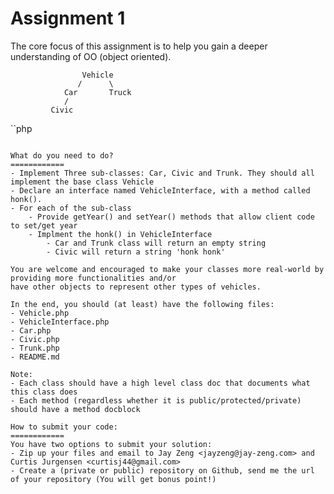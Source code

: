 Assignment 1
============
The core focus of this assignment is to help you gain a deeper understanding of OO (object oriented).

                    Vehicle
                   /      \
                Car       Truck
                /
             Civic

``php
<?php
/**
 * Abstract class to represent vehicle
 */
abstract class Vehicle
{
    /**
     * Number of doors
     * @var int
     */
    protected $_numberOfDoors;

    /**
     * Return the number of doors
     * @return int
     */
    abstract public function getNumberOfDoors();
}
?>
```

What do you need to do?
============
- Implement Three sub-classes: Car, Civic and Trunk. They should all implement the base class Vehicle
- Declare an interface named VehicleInterface, with a method called honk().
- For each of the sub-class
    - Provide getYear() and setYear() methods that allow client code to set/get year
    - Implment the honk() in VehicleInterface
        - Car and Trunk class will return an empty string
        - Civic will return a string 'honk honk'

You are welcome and encouraged to make your classes more real-world by providing more functionalities and/or
have other objects to represent other types of vehicles.

In the end, you should (at least) have the following files:
- Vehicle.php
- VehicleInterface.php
- Car.php
- Civic.php
- Trunk.php
- README.md

Note:
- Each class should have a high level class doc that documents what this class does
- Each method (regardless whether it is public/protected/private) should have a method docblock

How to submit your code:
============
You have two options to submit your solution:
- Zip up your files and email to Jay Zeng <jayzeng@jay-zeng.com> and Curtis Jurgensen <curtisj44@gmail.com>
- Create a (private or public) repository on Github, send me the url of your repository (You will get bonus point!)
